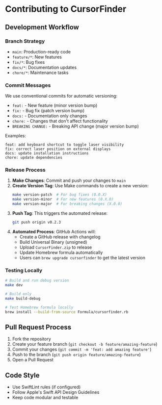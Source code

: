 # Contributing to CursorFinder

## Development Workflow

### Branch Strategy

- `main`: Production-ready code
- `feature/*`: New features
- `fix/*`: Bug fixes
- `docs/*`: Documentation updates
- `chore/*`: Maintenance tasks

### Commit Messages

We use conventional commits for automatic versioning:

- `feat:` - New feature (minor version bump)
- `fix:` - Bug fix (patch version bump)
- `docs:` - Documentation only changes
- `chore:` - Changes that don't affect functionality
- `BREAKING CHANGE:` - Breaking API change (major version bump)

Examples:
```
feat: add keyboard shortcut to toggle laser visibility
fix: correct laser position on external displays
docs: update installation instructions
chore: update dependencies
```

### Release Process

1. **Make Changes**: Commit and push your changes to `main`
2. **Create Version Tag**: Use Make commands to create a new version:
   ```bash
   make version-patch  # For bug fixes (0.0.X)
   make version-minor  # For new features (0.X.0)  
   make version-major  # For breaking changes (X.0.0)
   ```
3. **Push Tag**: This triggers the automated release:
   ```bash
   git push origin v0.2.3
   ```
4. **Automated Process**: GitHub Actions will:
   - Create a GitHub release with changelog
   - Build Universal Binary (unsigned)
   - Upload `CursorFinder.zip` to release
   - Update Homebrew formula automatically
   - Users can `brew upgrade cursorfinder` to get the latest version

### Testing Locally

```bash
# Build and run debug version
make dev

# Build only
make build-debug

# Test Homebrew formula locally
brew install --build-from-source Formula/cursorfinder.rb
```

## Pull Request Process

1. Fork the repository
2. Create your feature branch (`git checkout -b feature/amazing-feature`)
3. Commit your changes (`git commit -m 'feat: add amazing feature'`)
4. Push to the branch (`git push origin feature/amazing-feature`)
5. Open a Pull Request

## Code Style

- Use SwiftLint rules (if configured)
- Follow Apple's Swift API Design Guidelines
- Keep code modular and testable